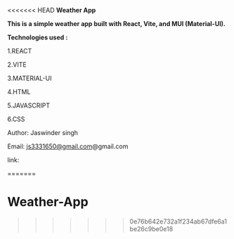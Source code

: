 <<<<<<< HEAD
**Weather App**

**This is a simple weather app built with React, Vite, and MUI (Material-UI).**

**Technologies used :**

1.REACT

2.VITE

3.MATERIAL-UI

4.HTML

5.JAVASCRIPT

6.CSS

Author:
Jaswinder singh


Email: js3331650@gmail.com@gmail.com

link:


=======
# Weather-App
>>>>>>> 0e76b642e732a1f234ab67dfe6a1be26c9be0e18
